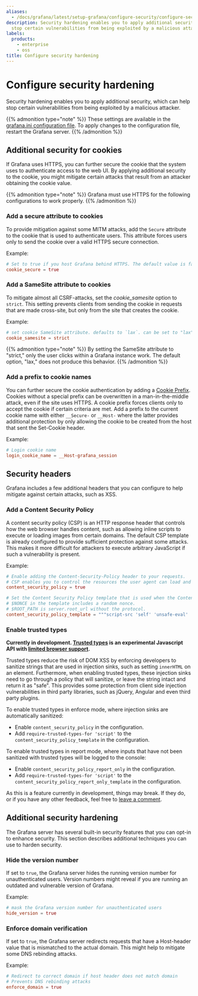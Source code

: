 ```yaml
---
aliases:
  - /docs/grafana/latest/setup-grafana/configure-security/configure-security-hardening/
description: Security hardening enables you to apply additional security which might
  stop certain vulnerabilities from being exploited by a malicious attacker.
labels:
  products:
    - enterprise
    - oss
title: Configure security hardening
---
```


# Configure security hardening

Security hardening enables you to apply additional security, which can help stop certain vulnerabilities from being exploited by a malicious attacker.

{{% admonition type="note" %}}
These settings are available in the [grafana.ini configuration file](../../configure-grafana/#configuration-file-location). To apply changes to the configuration file, restart the Grafana server.
{{% /admonition %}}

## Additional security for cookies

If Grafana uses HTTPS, you can further secure the cookie that the system uses to authenticate access to the web UI. By applying additional security to the cookie, you might mitigate certain attacks that result from an attacker obtaining the cookie value.

{{% admonition type="note" %}}
Grafana must use HTTPS for the following configurations to work properly.
{{% /admonition %}}

### Add a secure attribute to cookies

To provide mitigation against some MITM attacks, add the `Secure` attribute to the cookie that is used to authenticate users. This attribute forces users only to send the cookie over a valid HTTPS secure connection.

Example:

```toml
# Set to true if you host Grafana behind HTTPS. The default value is false.
cookie_secure = true
```

### Add a SameSite attribute to cookies

To mitigate almost all CSRF-attacks, set the _cookie_samesite_ option to `strict`. This setting prevents clients from sending the cookie in requests that are made cross-site, but only from the site that creates the cookie.

Example:

```toml
# set cookie SameSite attribute. defaults to `lax`. can be set to "lax", "strict", "none" and "disabled"
cookie_samesite = strict
```

{{% admonition type="note" %}}
By setting the SameSite attribute to "strict," only the user clicks within a Grafana instance work. The default option, "lax," does not produce this behavior.
{{% /admonition %}}

### Add a prefix to cookie names

You can further secure the cookie authentication by adding a [Cookie Prefix](https://googlechrome.github.io/samples/cookie-prefixes/). Cookies without a special prefix can be overwritten in a man-in-the-middle attack, even if the site uses HTTPS. A cookie prefix forces clients only to accept the cookie if certain criteria are met.
Add a prefix to the current cookie name with either `__Secure-` or `__Host-` where the latter provides additional protection by only allowing the cookie to be created from the host that sent the Set-Cookie header.

Example:

```toml
# Login cookie name
login_cookie_name = __Host-grafana_session
```

## Security headers

Grafana includes a few additional headers that you can configure to help mitigate against certain attacks, such as XSS.

### Add a Content Security Policy

A content security policy (CSP) is an HTTP response header that controls how the web browser handles content, such as allowing inline scripts to execute or loading images from certain domains. The default CSP template is already configured to provide sufficient protection against some attacks. This makes it more difficult for attackers to execute arbitrary JavaScript if such a vulnerability is present.

Example:

```toml
# Enable adding the Content-Security-Policy header to your requests.
# CSP enables you to control the resources the user agent can load and helps prevent XSS attacks.
content_security_policy = true

# Set the Content Security Policy template that is used when the Content-Security-Policy header is added to your requests.
# $NONCE in the template includes a random nonce.
# $ROOT_PATH is server.root_url without the protocol.
content_security_policy_template = """script-src 'self' 'unsafe-eval' 'unsafe-inline' 'strict-dynamic' $NONCE;object-src 'none';font-src 'self';style-src 'self' 'unsafe-inline' blob:;img-src * data:;base-uri 'self';connect-src 'self' grafana.com ws://$ROOT_PATH wss://$ROOT_PATH;manifest-src 'self';media-src 'none';form-action 'self';"""
```

### Enable trusted types

**Currently in development. [Trusted types](https://github.com/w3c/trusted-types/blob/main/explainer.md) is an experimental Javascript API with [limited browser support](https://developer.mozilla.org/en-US/docs/Web/HTTP/Headers/Content-Security-Policy/trusted-types#browser_compatibility).**

Trusted types reduce the risk of DOM XSS by enforcing developers to sanitize strings that are used in injection sinks, such as setting `innerHTML` on an element. Furthermore, when enabling trusted types, these injection sinks need to go through a policy that will sanitize, or leave the string intact and return it as "safe". This provides some protection from client side injection vulnerabilities in third party libraries, such as jQuery, Angular and even third party plugins.

To enable trusted types in enforce mode, where injection sinks are automatically sanitized:

- Enable `content_security_policy` in the configuration.
- Add `require-trusted-types-for 'script'` to the `content_security_policy_template` in the configuration.

To enable trusted types in report mode, where inputs that have not been sanitized with trusted types will be logged to the console:

- Enable `content_security_policy_report_only` in the configuration.
- Add `require-trusted-types-for 'script'` to the `content_security_policy_report_only_template` in the configuration.

As this is a feature currently in development, things may break. If they do, or if you have any other feedback, feel free to [leave a comment](https://github.com/grafana/grafana/discussions/66823).

## Additional security hardening

The Grafana server has several built-in security features that you can opt-in to enhance security. This section describes additional techniques you can use to harden security.

### Hide the version number

If set to `true`, the Grafana server hides the running version number for unauthenticated users. Version numbers might reveal if you are running an outdated and vulnerable version of Grafana.

Example:

```toml
# mask the Grafana version number for unauthenticated users
hide_version = true
```

### Enforce domain verification

If set to `true`, the Grafana server redirects requests that have a Host-header value that is mismatched to the actual domain. This might help to mitigate some DNS rebinding attacks.

Example:

```toml
# Redirect to correct domain if host header does not match domain
# Prevents DNS rebinding attacks
enforce_domain = true
```
